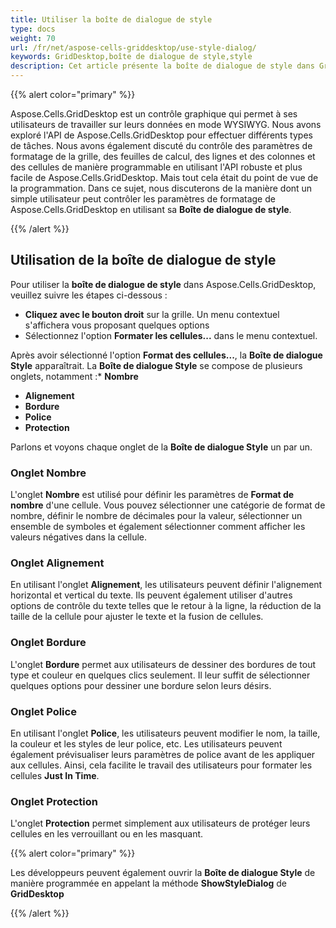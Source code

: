 ```yaml
---
title: Utiliser la boîte de dialogue de style
type: docs
weight: 70
url: /fr/net/aspose-cells-griddesktop/use-style-dialog/
keywords: GridDesktop,boîte de dialogue de style,style
description: Cet article présente la boîte de dialogue de style dans GridDesktop.
---
```


{{% alert color="primary" %}} 

Aspose.Cells.GridDesktop est un contrôle graphique qui permet à ses utilisateurs de travailler sur leurs données en mode WYSIWYG. Nous avons exploré l'API de Aspose.Cells.GridDesktop pour effectuer différents types de tâches. Nous avons également discuté du contrôle des paramètres de formatage de la grille, des feuilles de calcul, des lignes et des colonnes et des cellules de manière programmable en utilisant l'API robuste et plus facile de Aspose.Cells.GridDesktop. Mais tout cela était du point de vue de la programmation. Dans ce sujet, nous discuterons de la manière dont un simple utilisateur peut contrôler les paramètres de formatage de Aspose.Cells.GridDesktop en utilisant sa **Boîte de dialogue de style**.

{{% /alert %}} 
## **Utilisation de la boîte de dialogue de style**
Pour utiliser la **boîte de dialogue de style** dans Aspose.Cells.GridDesktop, veuillez suivre les étapes ci-dessous :

- **Cliquez avec le bouton droit** sur la grille. Un menu contextuel s'affichera vous proposant quelques options
- Sélectionnez l'option **Formater les cellules...** dans le menu contextuel.

Après avoir sélectionné l'option **Format des cellules...**, la **Boîte de dialogue Style** apparaîtrait. La **Boîte de dialogue Style** se compose de plusieurs onglets, notamment :* **Nombre**

- **Alignement**
- **Bordure**
- **Police**
- **Protection**

Parlons et voyons chaque onglet de la **Boîte de dialogue Style** un par un.
### **Onglet Nombre**
L'onglet **Nombre** est utilisé pour définir les paramètres de **Format de nombre** d'une cellule. Vous pouvez sélectionner une catégorie de format de nombre, définir le nombre de décimales pour la valeur, sélectionner un ensemble de symboles et également sélectionner comment afficher les valeurs négatives dans la cellule.
### **Onglet Alignement**
En utilisant l'onglet **Alignement**, les utilisateurs peuvent définir l'alignement horizontal et vertical du texte. Ils peuvent également utiliser d'autres options de contrôle du texte telles que le retour à la ligne, la réduction de la taille de la cellule pour ajuster le texte et la fusion de cellules.
### **Onglet Bordure**
L'onglet **Bordure** permet aux utilisateurs de dessiner des bordures de tout type et couleur en quelques clics seulement. Il leur suffit de sélectionner quelques options pour dessiner une bordure selon leurs désirs.
### **Onglet Police**
En utilisant l'onglet **Police**, les utilisateurs peuvent modifier le nom, la taille, la couleur et les styles de leur police, etc. Les utilisateurs peuvent également prévisualiser leurs paramètres de police avant de les appliquer aux cellules. Ainsi, cela facilite le travail des utilisateurs pour formater les cellules **Just In Time**.
### **Onglet Protection**
L'onglet **Protection** permet simplement aux utilisateurs de protéger leurs cellules en les verrouillant ou en les masquant. 

{{% alert color="primary" %}} 

Les développeurs peuvent également ouvrir la **Boîte de dialogue Style** de manière programmée en appelant la méthode **ShowStyleDialog** de **GridDesktop**

{{% /alert %}}
